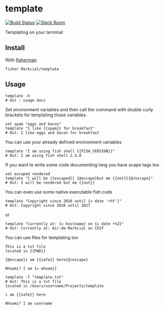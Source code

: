 # template

[![Build Status][travis-badge]][travis-link]
[![Slack Room][slack-badge]][slack-link]

Templating on your terminal

## Install

With [fisherman]

```
fisher Markcial/template
```

## Usage

```fish
template -h
# Out : usage docs
```

Set environment variables and then call the command with double curly brackets
for templating those variables.

```fish
set spam "eggs and bacon"
template "I like {{spam}} for breakfast"
# Out: I like eggs and bacon for breakfast
```

You can use your already defined environment variables

```fish
template "I am using fish shell {{FISH_VERSION}}"
# Out: I am using fish shell 2.5.0
```

If you want to write some code documenting twig you have scape tags too

```fish
set escaped rendered
template "I will be {{escaped}} {@escape}but me {{not}}{@/escape}"
# Out: I will be rendered but me {{not}}
```

You can even use some native executable fish code

```fish
template "Copyright since 2016 until {= date '+%Y'}"
# Out: Copyright since 2016 until 2017
```

or

```fish
template "Currently at: {= hostname} on {= date +%Z}"
# Out: Currently at: Air-de-Markcial on CEST
```

You can use files for templating too

```text
This is a txt file
located in {{PWD}}

{@escape}i am {{safe}} here{@/escape}

Whoami? I am {= whoami}
```

```fish
template -f "template.txt"
# Out: This is a txt file
located in /Users/username/Projects/template

i am {{safe}} here

Whoami? I am username
```

[travis-link]: https://travis-ci.org/Markcial/template
[travis-badge]: https://img.shields.io/travis/Markcial/template.svg
[slack-link]: https://fisherman-wharf.herokuapp.com
[slack-badge]: https://fisherman-wharf.herokuapp.com/badge.svg
[fisherman]: https://github.com/fisherman/fisherman
